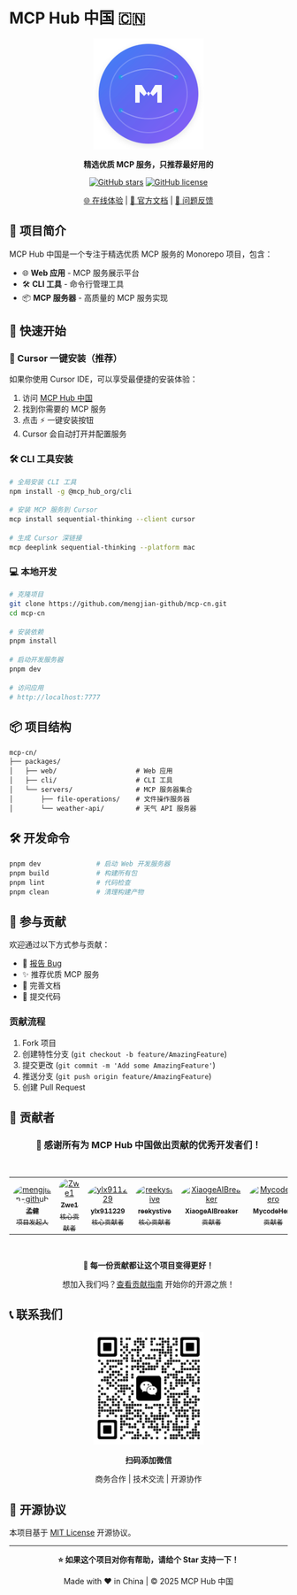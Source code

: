 # MCP Hub 中国 🇨🇳

<div align="center">

![MCP Hub Logo](./packages/web/public/logo.svg)

**精选优质 MCP 服务，只推荐最好用的**

[![GitHub stars](https://img.shields.io/github/stars/mengjian-github/mcp-cn?style=social)](https://github.com/mengjian-github/mcp-cn)
[![GitHub license](https://img.shields.io/github/license/mengjian-github/mcp-cn)](https://github.com/mengjian-github/mcp-cn/blob/main/LICENSE)

[🌐 在线体验](https://mcp-cn.com) | [📖 官方文档](https://wvehg9sdj2q.feishu.cn/wiki/Hx7Ow0tF8iJEW4kS3LmcdkXCn3i?fromScene=spaceOverview&open_tab_from=wiki_home) | [💬 问题反馈](https://github.com/mengjian-github/mcp-cn/issues)

</div>

## 🎯 项目简介

MCP Hub 中国是一个专注于精选优质 MCP 服务的 Monorepo 项目，包含：

- 🌐 **Web 应用** - MCP 服务展示平台
- 🛠️ **CLI 工具** - 命令行管理工具
- 📦 **MCP 服务器** - 高质量的 MCP 服务实现

## 🚀 快速开始

### 🎯 Cursor 一键安装（推荐）

如果你使用 Cursor IDE，可以享受最便捷的安装体验：

1. 访问 [MCP Hub 中国](https://mcp-cn.com)
2. 找到你需要的 MCP 服务
3. 点击 ⚡ 一键安装按钮
4. Cursor 会自动打开并配置服务

### 🛠️ CLI 工具安装

```bash
# 全局安装 CLI 工具
npm install -g @mcp_hub_org/cli

# 安装 MCP 服务到 Cursor
mcp install sequential-thinking --client cursor

# 生成 Cursor 深链接
mcp deeplink sequential-thinking --platform mac
```

### 💻 本地开发

```bash
# 克隆项目
git clone https://github.com/mengjian-github/mcp-cn.git
cd mcp-cn

# 安装依赖
pnpm install

# 启动开发服务器
pnpm dev

# 访问应用
# http://localhost:7777
```

## 📦 项目结构

```
mcp-cn/
├── packages/
│   ├── web/                    # Web 应用
│   ├── cli/                    # CLI 工具
│   └── servers/                # MCP 服务器集合
│       ├── file-operations/    # 文件操作服务器
│       └── weather-api/        # 天气 API 服务器
```

## 🛠️ 开发命令

```bash
pnpm dev              # 启动 Web 开发服务器
pnpm build            # 构建所有包
pnpm lint             # 代码检查
pnpm clean            # 清理构建产物
```

## 🤝 参与贡献

欢迎通过以下方式参与贡献：

- 🐛 [报告 Bug](https://github.com/mengjian-github/mcp-cn/issues)
- ✨ 推荐优质 MCP 服务
- 📖 完善文档
- 🔧 提交代码

### 贡献流程

1. Fork 项目
2. 创建特性分支 (`git checkout -b feature/AmazingFeature`)
3. 提交更改 (`git commit -m 'Add some AmazingFeature'`)
4. 推送分支 (`git push origin feature/AmazingFeature`)
5. 创建 Pull Request

## 👥 贡献者

<div align="center">

### 🌟 感谢所有为 MCP Hub 中国做出贡献的优秀开发者们！

<br>

<table align="center">
<tr>
<td align="center" width="120">
<a href="https://github.com/mengjian-github">
<img src="https://github.com/mengjian-github.png" width="80" height="80" style="border-radius: 50%;" alt="mengjian-github"><br>
<sub><b>孟健</b></sub><br>
<sub>项目发起人</sub>
</a>
</td>
<td align="center" width="120">
<a href="https://github.com/Zwe1">
<img src="https://github.com/Zwe1.png" width="80" height="80" style="border-radius: 50%;" alt="Zwe1"><br>
<sub><b>Zwe1</b></sub><br>
<sub>核心贡献者</sub>
</a>
</td>
<td align="center" width="120">
<a href="https://github.com/ylx911229">
<img src="https://github.com/ylx911229.png" width="80" height="80" style="border-radius: 50%;" alt="ylx911229"><br>
<sub><b>ylx911229</b></sub><br>
<sub>核心贡献者</sub>
</a>
</td>
<td align="center" width="120">
<a href="https://github.com/reekystive">
<img src="https://github.com/reekystive.png" width="80" height="80" style="border-radius: 50%;" alt="reekystive"><br>
<sub><b>reekystive</b></sub><br>
<sub>核心贡献者</sub>
</a>
</td>
<td align="center" width="120">
<a href="https://github.com/XiaogeAIBreaker">
<img src="https://github.com/XiaogeAIBreaker.png" width="80" height="80" style="border-radius: 50%;" alt="XiaogeAIBreaker"><br>
<sub><b>XiaogeAIBreaker</b></sub><br>
<sub>贡献者</sub>
</a>
</td>
<td align="center" width="120">
<a href="https://github.com/MycodeHero">
<img src="https://github.com/MycodeHero.png" width="80" height="80" style="border-radius: 50%;" alt="MycodeHero"><br>
<sub><b>MycodeHero</b></sub><br>
<sub>贡献者</sub>
</a>
</td>
</tr>
</table>

<br>

**💖 每一份贡献都让这个项目变得更好！**

想加入我们吗？[查看贡献指南](./CONTRIBUTING.md) 开始你的开源之旅！

</div>

## 📞 联系我们

<div align="center">
  <img src="./packages/web/public/images/wx.jpg" alt="微信二维码" width="200">
  <p><strong>扫码添加微信</strong></p>
  <p>商务合作 | 技术交流 | 开源协作</p>
</div>

## 📄 开源协议

本项目基于 [MIT License](./LICENSE) 开源协议。

---

<div align="center">

**⭐ 如果这个项目对你有帮助，请给个 Star 支持一下！**

Made with ❤️ in China | © 2025 MCP Hub 中国

</div>
